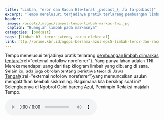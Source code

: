 ```yaml
---
title: "Limbah, Teror dan Racun Elektoral _podcast_{:.fa fa-podcast}"
excerpt: "Tempo menelusuri terjadinya pratik terlarang pembuangan limbah di markas tentara.  Yang punya lahan adalah TNI. Mereka mendapat uang dari tiap kilogram limbah yang dibuang di sana. Selain itu, ada juga obrolan tentang peristiwa teror di Jawa Tengah yang memunculkan usulan mengaktifkan kembali siskamling."
header:
 image: /assets/images/sampul-tempo-limbah-markas-tni.jpg
 caption: "Buanglah limbah pada markasnya"
categories: [podcast]
tags: [limbah b3, teror jateng, racun elektoral]
link: http://prime.kbr.id/ngopi-bersama-azul-eps5-limbah-teror-dan-racun-elektoral
---
```

Tempo menelusuri terjadinya pratik terlarang [pembuangan limbah di markas tentara](https://majalah.tempo.co/read/157131/buanglah-limbah-pada-markasnya){:rel="external nofollow noreferrer"}.  Yang punya lahan adalah TNI. Mereka mendapat uang dari tiap kilogram limbah yang dibuang di sana. Selain itu, ada juga obrolan tentang peristiwa [teror di Jawa Tengah](https://majalah.tempo.co/read/157139/perlu-cepat-atasi-teror){:rel="external nofollow noreferrer"}yang memunculkan usulan mengaktifkan kembali siskamling. Bagaimana kita bersikap soal ini? Selengkapnya di Ngobrol Opini bareng Azul, Pemimpin Redaksi majalah Tempo.

<div class='align-center'><audio controls>
  <!--source src="horse.ogg" type="audio/ogg"-->
  <source src="https://knoacc.github.io/catetan/assets/podcasts/limbah-teror-dan-racun-tempo-podcast.mp3" type="audio/mpeg">
Your browser does not support the audio element.
</audio>
</div>
